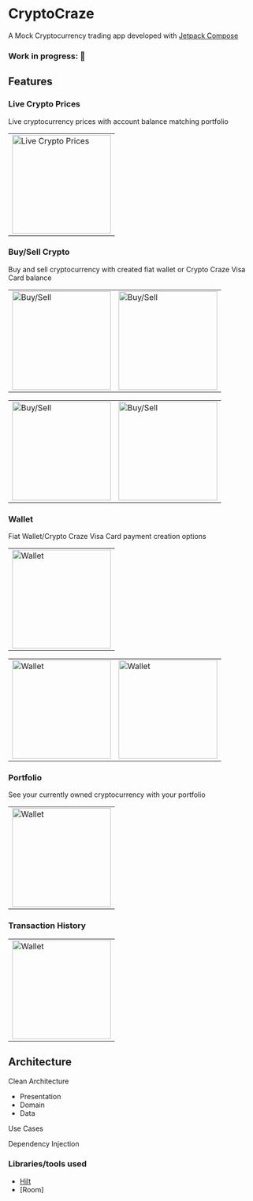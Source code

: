 # CryptoCraze
A Mock Cryptocurrency trading app developed with [Jetpack Compose](https://developer.android.com/jetpack/compose)

### Work in progress: 🚧

## Features
### Live Crypto Prices

Live cryptocurrency prices with account balance matching portfolio

<table cellspacing="0" cellpadding="0">
 <tr>
    <td><img src="screenshots/home_screen.png" alt="Live Crypto Prices" width="200"/></td>
   </tr> 
</table>

### Buy/Sell Crypto

Buy and sell cryptocurrency with created fiat wallet or Crypto Craze Visa Card balance

<table cellspacing="0" cellpadding="0">
 <tr>
    <td><img src="screenshots/buy_sell_bottom.png" alt="Buy/Sell" width="200"/></td>
    <td><img src="screenshots/buy_sell_list.png" alt="Buy/Sell" width="200"/></td>
   </tr> 
</table>
<table cellspacing="0" cellpadding="0">
 <tr>
    <td><img src="screenshots/buy_sell_screen.png" alt="Buy/Sell" width="200"/></td>
    <td><img src="screenshots/purchase_successful.png" alt="Buy/Sell" width="200"/></td>
   </tr> 
</table>

### Wallet

Fiat Wallet/Crypto Craze Visa Card payment creation options

<table cellspacing="0" cellpadding="0">
 <tr>
    <td> <img src="screenshots/wallet_screen.png" alt="Wallet" width="200"/></td>
   </tr> 
</table>
<table cellspacing="0" cellpadding="0">
 <tr>
    <td><img src="screenshots/create_visa_card.png" alt="Wallet" width="200"/></td>
    <td><img src="screenshots/create_fiat_wallet_card.png" alt="Wallet" width="200"/></td>
   </tr> 
</table>

### Portfolio

See your currently owned cryptocurrency with your portfolio

<table>
 <tr>
    <td> <img src="screenshots/portfolio_screen.png" alt="Wallet" width="200"/></td>
   </tr> 
</table>

### Transaction History 

<table>
 <tr>
    <td> <img src="screenshots/transaction_history_screen.png" alt="Wallet" width="200"/></td>
   </tr> 
</table>

## Architecture

Clean Architecture
* Presentation
* Domain
* Data

Use Cases

Dependency Injection

### Libraries/tools used

* [Hilt](https://developer.android.com/training/dependency-injection/hilt-android)
* [Room]